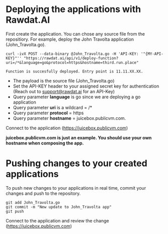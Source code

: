 <h1>Deploying the applications with Rawdat.AI</h1>
  <p>First create the application. You can chose any source file from the repositiory. For example, deploy the John Travolta application (John_Travolta.go).<br></p>  
  

  ``curl -ivX POST --data-binary @John_Travolta.go -H 'API-KEY: '"{MY-API-KEY}"'' "https://rawdat.ai/api/v1/deploy-function?uri=/*&language=go&protocol=https&hostname=third.run.place"``

   
  ``Function is succesfully deployed. Entry point is 11.11.XX.XX.``

  - The payload is the source file (John_Travolta.go)
  - Set the API-KEY header to your assigned secret key for authentication (Reach out to support@rawdat.ai for an API-Key)
  - Query parameter <strong>language</strong> is go since we are deploying a go application
  - Query parameter <strong>uri</strong> is a wildcard = /*
  - Query parameter <strong>protocol</strong> = https
  - Query parameter <strong>hostname</strong> = juicebox.publicvm.com.  

Connect to the application (https://juicebox.publicvm.com)

<strong>juicebox.publicvm.com is just an example. You should use your own hostname when composing the app.</strong> 

<h1>Pushing changes to your created applications</h1>
  To push new changes to your applications in real time, commit your changes and push to the repository.

  ```
  git add John_Travolta.go 
  git commit -m "New update to John_Travolta app"
  git push
  ```

Connect to the application and review the change (https://juicebox.publicvm.com)
